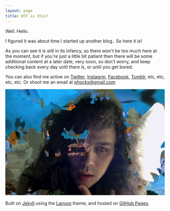 ```yaml
---
layout: page
title: WTF is this?
---
```


Well. Hello.

I figured it was about time I started up another blog.. So here it is!

As you can see it is still in its infancy, so there won't be too much here at the moment, but if you're just a little bit patient then there will be some additional content at a later date, very soon, so don't worry, and keep checking back every day until there is, or until you get bored.

You can also find me active on [Twitter](https://twitter.com/phocks), [Instagrm](http://instagram.com/phocks), [Facebook](https://facebook.com/phocks), [Tumblr](http://phocks.tumblr.com/), etc, etc, etc, etc. Or shoot me an email at [phocks@gmail.com](mailto:phocks@gmail.com)

![A picture of me.](public/img/josh-messiah.jpg)

Built on [Jekyll](http://jekyllrb.com/) using the [Lanyon](http://lanyon.getpoole.com/) theme, and hosted on [GitHub Pages](https://pages.github.com/).